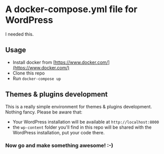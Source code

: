 # A docker-compose.yml file for WordPress

I needed this.



## Usage

* Install docker from [https://www.docker.com/](https://www.docker.com/)
* Clone this repo
* Run `docker-compose up`

## Themes & plugins development

This is a really simple environment for themes & plugins development. Nothing fancy. Please be aware that:

* Your WordPress installation will be available at `http://localhost:8000`
* the `wp-content` folder you'll find in this repo will be shared with the WordPress installation, put your code there.

### Now go and make something awesome! :-)

